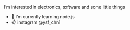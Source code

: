 I’m interested in electronics, software and some little things 
- 🌱 I’m currently learning node.js
- 📫 instagram @ysf_chn1
